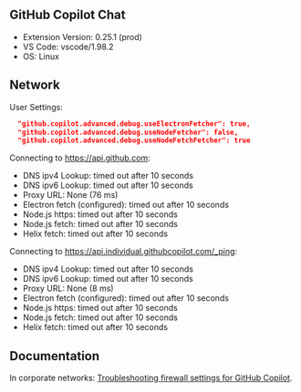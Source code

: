 ## GitHub Copilot Chat

- Extension Version: 0.25.1 (prod)
- VS Code: vscode/1.98.2
- OS: Linux

## Network

User Settings:
```json
  "github.copilot.advanced.debug.useElectronFetcher": true,
  "github.copilot.advanced.debug.useNodeFetcher": false,
  "github.copilot.advanced.debug.useNodeFetchFetcher": true
```

Connecting to https://api.github.com:
- DNS ipv4 Lookup: timed out after 10 seconds
- DNS ipv6 Lookup: timed out after 10 seconds
- Proxy URL: None (76 ms)
- Electron fetch (configured): timed out after 10 seconds
- Node.js https: timed out after 10 seconds
- Node.js fetch: timed out after 10 seconds
- Helix fetch: timed out after 10 seconds

Connecting to https://api.individual.githubcopilot.com/_ping:
- DNS ipv4 Lookup: timed out after 10 seconds
- DNS ipv6 Lookup: timed out after 10 seconds
- Proxy URL: None (8 ms)
- Electron fetch (configured): timed out after 10 seconds
- Node.js https: timed out after 10 seconds
- Node.js fetch: timed out after 10 seconds
- Helix fetch: timed out after 10 seconds

## Documentation

In corporate networks: [Troubleshooting firewall settings for GitHub Copilot](https://docs.github.com/en/copilot/troubleshooting-github-copilot/troubleshooting-firewall-settings-for-github-copilot).